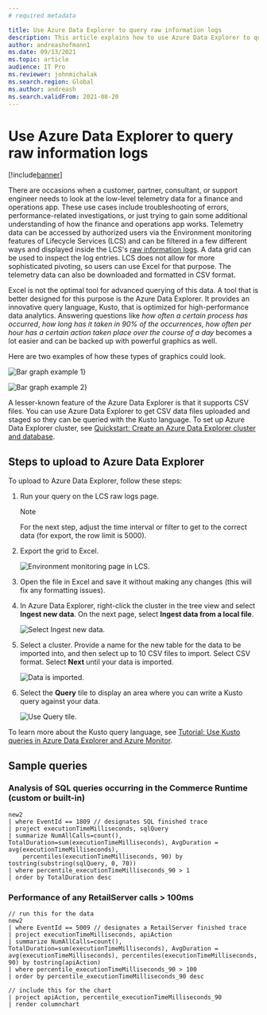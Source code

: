 ```yaml
---
# required metadata

title: Use Azure Data Explorer to query raw information logs
description: This article explains how to use Azure Data Explorer to query raw information logs.
author: andreashofmann1
ms.date: 09/13/2021
ms.topic: article
audience: IT Pro
ms.reviewer: johnmichalak
ms.search.region: Global
ms.author: andreash
ms.search.validFrom: 2021-08-20
---
```


# Use Azure Data Explorer to query raw information logs

[!include[banner](../includes/banner.md)]

There are occasions when a customer, partner, consultant, or support engineer needs to look at the low-level telemetry data for a finance and operations app. These use cases include troubleshooting of errors, performance-related investigations, or just trying to gain some additional understanding of how the finance and operations app works. Telemetry data can be accessed by authorized users via the Environment monitoring features of Lifecycle Services (LCS) and can be filtered in a few different ways and displayed inside the LCS's [raw information logs](monitoring-diagnostics.md#raw-information-logs). A data grid can be used to inspect the log entries. LCS does not allow for more sophisticated pivoting, so users can use Excel for that purpose. The telemetry data can also be downloaded and formatted in CSV format. 

Excel is not the optimal tool for advanced querying of this data. A tool that is better designed for this purpose is the Azure Data Explorer. It provides an innovative query language, Kusto, that is optimized for high-performance data analytics. Answering questions like *how often a certain process has occurred*, *how long has it taken in 90% of the occurrences*, *how often per hour has a certain action taken place over the course of a day* becomes a lot easier and can be backed up with powerful graphics as well. 

Here are two examples of how these types of graphics could look.

![Bar graph example 1}](media/ADE1.png)

![Bar graph example 2}](media/ADE2.png)

A lesser-known feature of the Azure Data Explorer is that it supports CSV files. You can use Azure Data Explorer to get CSV data files uploaded and staged so they can be queried with the Kusto language. To set up Azure Data Explorer cluster, see [Quickstart: Create an Azure Data Explorer cluster and database](/azure/data-explorer/create-cluster-database-portal).

## Steps to upload to Azure Data Explorer
To upload to Azure Data Explorer, follow these steps: 

1.	Run your query on the LCS raw logs page.
    > [!NOTE]
    > For the next step, adjust the time interval or filter to get to the correct data (for export, the row limit is 5000).
   
2.	Export the grid to Excel.

    ![Environment monitoring page in LCS.](media/ADE3.png)

3.	Open the file in Excel and save it without making any changes (this will fix any formatting issues).
4.	In Azure Data Explorer, right-click the cluster in the tree view and select **Ingest new data**. On the next page, select **Ingest data from a local file**.

    ![Select Ingest new data.](media/ADE4.png)

5.	Select a cluster. Provide a name for the new table for the data to be imported into, and then select up to 10 CSV files to import. Select CSV format. Select **Next** until your data is imported.

    ![Data is imported.](media/ADE5.png)

6. Select the **Query** tile to display an area where you can write a Kusto query against your data. 

    ![Use Query tile.](media/ADE6.png)

To learn more about the Kusto query language, see [Tutorial: Use Kusto queries in Azure Data Explorer and Azure Monitor](/azure/data-explorer/kusto/query/tutorial?pivots=azuredataexplorer).

## Sample queries
### Analysis of SQL queries occurring in the Commerce Runtime (custom or built-in)

```kusto
new2
| where EventId == 1809 // designates SQL finished trace
| project executionTimeMilliseconds, sqlQuery
| summarize NumAllCalls=count(), TotalDuration=sum(executionTimeMilliseconds), AvgDuration = avg(executionTimeMilliseconds), 
    percentiles(executionTimeMilliseconds, 90) by tostring(substring(sqlQuery, 0, 70))
| where percentile_executionTimeMilliseconds_90 > 1
| order by TotalDuration desc
```

### Performance of any RetailServer calls > 100ms

```kusto
// run this for the data
new2
| where EventId == 5009 // designates a RetailServer finished trace
| project executionTimeMilliseconds, apiAction
| summarize NumAllCalls=count(), TotalDuration=sum(executionTimeMilliseconds), AvgDuration = avg(executionTimeMilliseconds), percentiles(executionTimeMilliseconds, 90) by tostring(apiAction)
| where percentile_executionTimeMilliseconds_90 > 100
| order by percentile_executionTimeMilliseconds_90 desc

// include this for the chart
| project apiAction, percentile_executionTimeMilliseconds_90
| render columnchart
```

